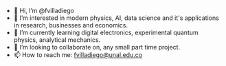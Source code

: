 - 👋 Hi, I’m @fvilladiego
- 👀 I’m interested in modern physics, AI, data science and it's applications in research, businesses and economics.  
- 🌱 I’m currently learning digital electronics, experimental quantum physics, analytical mechanics. 
- 💞️ I’m looking to collaborate on, any small part time project.
- 📫 How to reach me: fvilladiego@unal.edu.co

<!---
fvilladiego/fvilladiego is a ✨ special ✨ repository because its `README.md` (this file) appears on your GitHub profile.
You can click the Preview link to take a look at your changes.
--->
